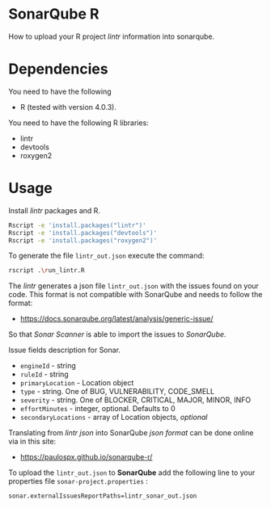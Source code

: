 # SonarQube R
How to upload your R project *lintr* information into sonarqube.



# Dependencies 

You need to have the following 

- R (tested with version 4.0.3). 

You need to have the following R libraries:

- lintr
- devtools
- roxygen2

# Usage

Install *lintr* packages and R.

```bash
Rscript -e 'install.packages("lintr")'
Rscript -e 'install.packages("devtools")'
Rscript -e 'install.packages("roxygen2")'
```

To generate the file `lintr_out.json` execute the command:

```bash
rscript .\run_lintr.R
```

The *lintr* generates a json file  `lintr_out.json`  with the issues found on your code. 
This format is not compatible with SonarQube and needs to follow the format: 

- https://docs.sonarqube.org/latest/analysis/generic-issue/

So that *Sonar Scanner* is able to import the issues to *SonarQube*.

Issue fields description for Sonar.

- `engineId` - string
- `ruleId` - string
- `primaryLocation` - Location object
- `type` - string. One of BUG, VULNERABILITY, CODE_SMELL
- `severity` - string. One of BLOCKER, CRITICAL, MAJOR, MINOR, INFO
- `effortMinutes` - integer, optional. Defaults to 0
- `secondaryLocations` - array of Location objects, *optional*



Translating from *lintr json* into SonarQube *json format* can be done online via in this site: 

- https://paulospx.github.io/sonarqube-r/



To upload the `lintr_out.json`  to **SonarQube** add the following line to your properties file `sonar-project.properties` :

```properties
sonar.externalIssuesReportPaths=lintr_sonar_out.json
```















